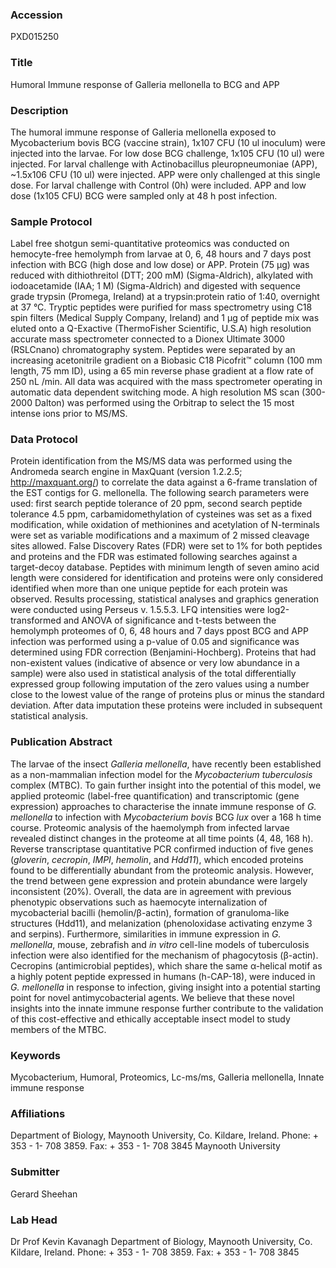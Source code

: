 ### Accession
PXD015250

### Title
Humoral Immune response of Galleria mellonella to BCG and APP

### Description
The humoral immune response of Galleria mellonella exposed to Mycobacterium bovis BCG (vaccine strain), 1x107 CFU (10 ul inoculum) were injected into the larvae. For low dose BCG challenge, 1x105 CFU (10 ul) were injected. For larval challenge with Actinobacillus pleuropneumoniae (APP), ~1.5x106 CFU (10 ul) were injected. APP were only challenged at this single dose.   For larval challenge with   Control (0h) were included. APP and low dose (1x105 CFU) BCG were sampled only at 48 h post infection.

### Sample Protocol
Label free shotgun semi-quantitative proteomics was conducted on hemocyte-free hemolymph from larvae at 0, 6, 48 hours and 7 days post infection with BCG (high dose and low dose) or APP. Protein (75 μg) was reduced with dithiothreitol (DTT; 200 mM) (Sigma-Aldrich), alkylated with iodoacetamide (IAA; 1 M) (Sigma-Aldrich) and digested with sequence grade trypsin (Promega, Ireland) at a trypsin:protein ratio of 1:40, overnight at 37 °C. Tryptic peptides were purified for mass spectrometry using C18 spin filters (Medical Supply Company, Ireland) and 1 μg of peptide mix was eluted onto a Q-Exactive (ThermoFisher Scientific, U.S.A) high resolution accurate mass spectrometer connected to a Dionex Ultimate 3000 (RSLCnano) chromatography system. Peptides were separated by an increasing acetonitrile gradient on a Biobasic C18 Picofrit™ column (100 mm length, 75 mm ID), using a 65 min reverse phase gradient at a flow rate of 250 nL /min. All data was acquired with the mass spectrometer operating in automatic data dependent switching mode. A high resolution MS scan (300-2000 Dalton) was performed using the Orbitrap to select the 15 most intense ions prior to MS/MS.

### Data Protocol
Protein identification from the MS/MS data was performed using the Andromeda search engine in MaxQuant (version 1.2.2.5; http://maxquant.org/) to correlate the data against a 6-frame translation of the EST contigs for G. mellonella. The following search parameters were used: first search peptide tolerance of 20 ppm, second search peptide tolerance 4.5 ppm, carbamidomethylation of cysteines was set as a fixed modification, while oxidation of methionines and acetylation of N-terminals were set as variable modifications and a maximum of 2 missed cleavage sites allowed. False Discovery Rates (FDR) were set to 1% for both peptides and proteins and the FDR was estimated following searches against a target-decoy database. Peptides with minimum length of seven amino acid length were considered for identification and proteins were only considered identified when more than one unique peptide for each protein was observed. Results processing, statistical analyses and graphics generation were conducted using Perseus v. 1.5.5.3. LFQ intensities were log2-transformed and ANOVA of significance and t-tests between the hemolymph proteomes of 0, 6, 48 hours and 7 days ppost BCG and APP infection was performed using a p-value of 0.05 and significance was determined using FDR correction (Benjamini-Hochberg). Proteins that had non-existent values (indicative of absence or very low abundance in a sample) were also used in statistical analysis of the total differentially expressed group following imputation of the zero values using a number close to the lowest value of the range of proteins plus or minus the standard deviation. After data imputation these proteins were included in subsequent statistical analysis.

### Publication Abstract
The larvae of the insect <i>Galleria mellonella</i>, have recently been established as a non-mammalian infection model for the <i>Mycobacterium tuberculosis</i> complex (MTBC). To gain further insight into the potential of this model, we applied proteomic (label-free quantification) and transcriptomic (gene expression) approaches to characterise the innate immune response of <i>G. mellonella</i> to infection with <i>Mycobacterium bovis</i> BCG <i>lux</i> over a 168&#xa0;h time course. Proteomic analysis of the haemolymph from infected larvae revealed distinct changes in the proteome at all time points (4, 48, 168&#xa0;h). Reverse transcriptase quantitative PCR confirmed induction of five genes (<i>gloverin</i>, <i>cecropin</i>, <i>IMPI</i>, <i>hemolin</i>, and <i>Hdd11</i>), which encoded proteins found to be differentially abundant from the proteomic analysis. However, the trend between gene expression and protein abundance were largely inconsistent (20%). Overall, the data are in agreement with previous phenotypic observations such as haemocyte internalization of mycobacterial bacilli (hemolin/&#x3b2;-actin), formation of granuloma-like structures (Hdd11), and melanization (phenoloxidase activating enzyme 3 and serpins). Furthermore, similarities in immune expression in <i>G. mellonella</i>, mouse, zebrafish and <i>in vitro</i> cell-line models of tuberculosis infection were also identified for the mechanism of phagocytosis (&#x3b2;-actin). Cecropins (antimicrobial peptides), which share the same &#x3b1;-helical motif as a highly potent peptide expressed in humans (h-CAP-18), were induced in <i>G. mellonella</i> in response to infection, giving insight into a potential starting point for novel antimycobacterial agents. We believe that these novel insights into the innate immune response further contribute to the validation of this cost-effective and ethically acceptable insect model to study members of the MTBC.

### Keywords
Mycobacterium, Humoral, Proteomics, Lc-ms/ms, Galleria mellonella, Innate immune response

### Affiliations
Department of Biology, Maynooth University, Co. Kildare, Ireland. Phone: + 353 - 1- 708 3859. Fax: + 353 - 1- 708 3845
Maynooth University

### Submitter
Gerard Sheehan

### Lab Head
Dr Prof Kevin Kavanagh
Department of Biology, Maynooth University, Co. Kildare, Ireland. Phone: + 353 - 1- 708 3859. Fax: + 353 - 1- 708 3845


